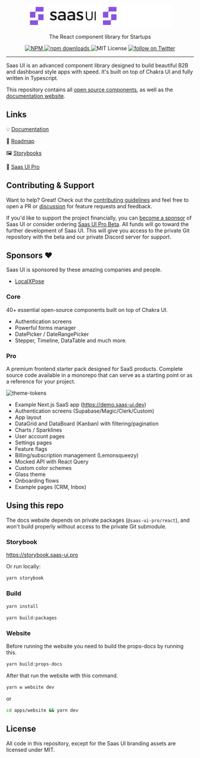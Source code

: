 <p align='center'>
<img src="./apps/website/public/saasui.svg#gh-light-mode-only" alt="Saas UI logo" height="60px" />
<img src="./apps/website/public/saasui-dark.svg#gh-dark-mode-only" alt="Saas UI logo" height="60px" />
</p>

<p align='center'>The React component library for Startups</p>

<p align="center">
  <a href="https://www.npmjs.com/package/@saas-ui/react">
    <img src="https://img.shields.io/npm/v/@saas-ui/react" alt="NPM">
  </a>
  <a href="https://www.npmjs.com/package/@saas-ui/react">
    <img src="https://img.shields.io/npm/dm/@saas-ui/react.svg" alt="npm downloads">
  </a>
  <img alt="MIT License" src="https://img.shields.io/github/license/saas-js/saas-ui"/>
  <a href="https://twitter.com/intent/follow?screen_name=saas_js">
    <img src="https://img.shields.io/twitter/follow/saas_js" alt="follow on Twitter">
  </a>
</p>

<hr />

Saas UI is an advanced component library designed to build beautiful B2B and dashboard style apps with speed.
It's built on top of Chakra UI and fully written in Typescript.

This repository contains all [open source components](/packages), as well as the [documentation website](apps/website/pages/docs).

## Links

💡 [Documentation](https://saas-ui.dev/docs/introduction)

🧭 [Roadmap](https://roadmap.saas-ui.dev)

🖼 [Storybooks](https://storybook.saas-ui.pro)

🌟 [Saas UI Pro](https://saas-ui.dev/#pro-features)

## Contributing & Support

Want to help? Great! Check out the [contributing guidelines](CONTRIBUTING.md) and feel free to open a PR or [discussion](https://github.com/saas-js/saas-ui/discussions/new) for feature requests and feedback.

If you'd like to support the project financially, you can [become a sponsor](https://github.com/sponsors/saas-js) of Saas UI or consider ordering [Saas UI Pro Beta](https://saas-ui.lemonsqueezy.com/checkout/buy/5c76854f-738a-46b8-b32d-932a97d477f5). All funds will go toward the further development of Saas UI. This will give you access to the private Git repository with the beta and our private Discord server for support.

## Sponsors ❤️

Saas UI is sponsored by these amazing companies and people.

- [LocalXPose](https://localxpose.io/)

### Core

40+ essential open-source components built on top of Chakra UI.

- Authentication screens
- Powerful forms manager
- DatePicker / DateRangePicker
- Stepper, Timeline, DataTable and much more.

### Pro

A premium frontend starter pack designed for SaaS products.
Complete source code available in a monorepo that can serve as a starting point or as a reference for your project.

![theme-tokens](https://user-images.githubusercontent.com/32583/172424112-72bacfdd-17df-4024-81db-690dc47d0c81.png)

- Example Next.js SaaS app (https://demo.saas-ui.dev)
- Authentication screens (Supabase/Magic/Clerk/Custom)
- App layout
- DataGrid and DataBoard (Kanban) with filtering/pagination
- Charts / Sparklines
- User account pages
- Settings pages
- Feature flags
- Billing/subscription management (Lemonsqueezy)
- Mocked API with React Query
- Custom color schemes
- Glass theme
- Onboarding flows
- Example pages (CRM, Inbox)

## Using this repo

The docs website depends on private packages (`@saas-ui-pro/react`), and won't build properly without access to the private Git submodule.

### Storybook

https://storybook.saas-ui.pro

Or run locally:

```bash
yarn storybook
```

### Build

```bash
yarn install
```

```bash
yarn build:packages
```

### Website

Before running the website you need to build the props-docs by running this.

```bash
yarn build:props-docs
```

After that run the website with this command.

```bash
yarn w website dev
```

or

```bash
cd apps/website && yarn dev
```

## License

All code in this repository, except for the Saas UI branding assets are licensed under MIT.
